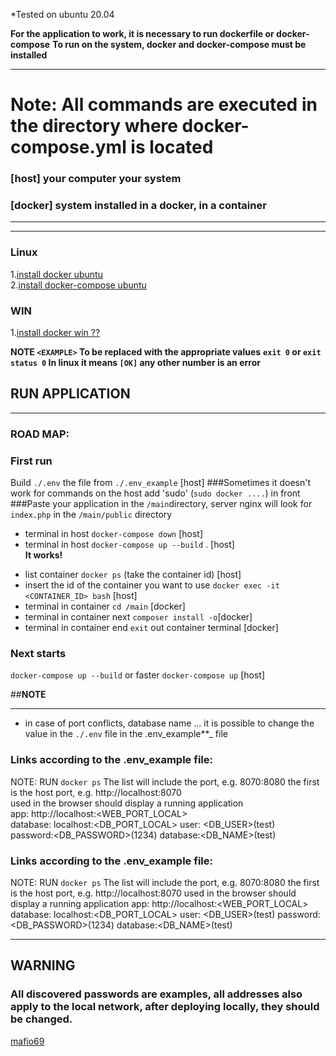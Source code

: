 *Tested on ubuntu 20.04

**For the application to work, it is necessary to run dockerfile or docker-compose**
**To run on the system, docker and docker-compose must be installed**

---
# Note: All commands are executed in the directory where docker-compose.yml is located
### [host] your computer your system
### [docker] system installed in a docker, in a container
___
___
### Linux

1.[install docker ubuntu](https://docs.docker.com/engine/install/ubuntu/)  
2.[install docker-compose ubuntu](https://docs.docker.com/compose/install)

### WIN

1.[install docker win ??](https://docs.docker.com/docker-for-windows/install/)

**NOTE `<EXAMPLE>` To be replaced with the appropriate values**
**`exit 0` or `exit status 0` In linux it means `[OK]` any other number is an error**

## RUN APPLICATION

---
### ROAD MAP:

### First run

Build `./.env` the file from `./.env_example`  [host]
###Sometimes it doesn't work for commands on the host add 'sudo'  (`sudo docker ....`) in front
###Paste your application in the `/main`directory, server nginx will look for `index.php` in the `/main/public` directory
* terminal in host `docker-compose down` [host]
* terminal in host `docker-compose up --build` . [host]     
  **It works!**
- list container `docker ps`  (take the container id) [host]
- insert the id of the container you want to use `docker exec -it <CONTAINER_ID> bash` [host]
- terminal in container  `cd /main` [docker]
- terminal in container next `composer install -o`[docker]
- terminal in container end   `exit` out container terminal [docker]

### Next starts

`docker-compose up --build` or faster `docker-compose up` [host]

##**NOTE**

---

- in case of port conflicts, database name ... it is possible to change the value in the `./.env`  file in the
  .env_example**_ file

### Links according to the .env_example file:
NOTE: RUN `docker ps` The list will include the port, e.g. 8070:8080 the first is the host port, e.g. http://localhost:8070   
used in the browser should display a running application  
app: http://localhost:<WEB_PORT_LOCAL>  
database: localhost:<DB_PORT_LOCAL> user: <DB_USER>(test)   
password:<DB_PASSWORD>(1234) database:<DB_NAME>(test)


### Links according to the .env_example file:

NOTE: RUN `docker ps` The list will include the port, e.g. 8070:8080 the first is the host port, e.g. http://localhost:8070
used in the browser should display a running application
app: http://localhost:<WEB_PORT_LOCAL>
database: localhost:<DB_PORT_LOCAL> user: <DB_USER>(test)
password:<DB_PASSWORD>(1234) database:<DB_NAME>(test)
___
## WARNING

### All discovered passwords are examples, all addresses also apply to the local network, after deploying locally, they should be changed.

[mafio69](mailto:mf1969@gmail.com?subject=[GitHub]%20Docker%20Repo)
